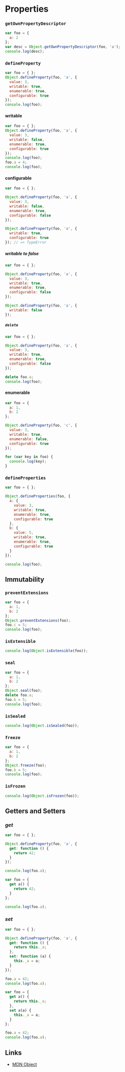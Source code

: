# Properties

### `getOwnPropertyDescriptor`

```js
var foo = {
  a: 2
};
var desc = Object.getOwnPropertyDescriptor(foo, 'a');
console.log(desc);
```

### `defineProperty`

```js
var foo = { };
Object.defineProperty(foo, 'a', {
  value: 3,
  writable: true,
  enumerable: true,
  configurable: true
});
console.log(foo);
```

#### writable

```js
var foo = { };
Object.defineProperty(foo, 'a', {
  value: 3,
  writable: false,
  enumerable: true,
  configurable: true
});
console.log(foo);
foo.a = 4;
console.log(foo);
```

#### configurable

```js
var foo = { };

Object.defineProperty(foo, 'a', {
  value: 3,
  writable: false,
  enumerable: true,
  configurable: false
});

Object.defineProperty(foo, 'a', {
  writable: true,
  configurable: true
}); // => TypeError
```

##### *writable* to false

```js
var foo = { };

Object.defineProperty(foo, 'a', {
  value: 3,
  writable: true,
  enumerable: true,
  configurable: false
});

Object.defineProperty(foo, 'a', {
  writable: false
});
```

##### `delete`

```js
var foo = { };

Object.defineProperty(foo, 'a', {
  value: 3,
  writable: true,
  enumerable: true,
  configurable: false
});

delete foo.a;
console.log(foo);
```

#### enumerable

```js
var foo = {
  a: 1,
  b: 2
};

Object.defineProperty(foo, 'c', {
  value: 3,
  writable: true,
  enumerable: false,
  configurable: true
});

for (var key in foo) {
  console.log(key);
}
```

### `defineProperties`

```js
var foo = { };

Object.defineProperties(foo, {
  a: {
    value: 3,
    writable: true,
    enumerable: true,
    configurable: true
  },
  b: {
    value: 5,
    writable: true,
    enumerable: true,
    configurable: true
  }
});

console.log(foo);
```

## Immutability

### `preventExtensions`

```js
var foo = {
  a: 1,
  b: 2
};
Object.preventExtensions(foo);
foo.c = 5;
console.log(foo);
```

### `isExtensible`

```js
console.log(Object.isExtensible(foo));
```

### `seal`

```js
var foo = {
  a: 1,
  b: 2
};
Object.seal(foo);
delete foo.a;
foo.b = 5;
console.log(foo);
```

### `isSealed`

```js
console.log(Object.isSealed(foo));
```

### `freeze`

```js
var foo = {
  a: 1,
  b: 2
};
Object.freeze(foo);
foo.b = 5;
console.log(foo);
```

### `isFrozen`

```js
console.log(Object.isFrozen(foo));
```

## Getters and Setters

### *get*

```js
var foo = { };

Object.defineProperty(foo, 'a', {
  get: function () {
    return 42;
  }
});

console.log(foo.a);
```

```js
var foo = {
  get a() {
    return 42;
  }
};

console.log(foo.a);
```

### *set*

```js
var foo = { };

Object.defineProperty(foo, 'a', {
  get: function () {
    return this._a;
  },
  set: function (a) {
    this._a = a;
  }
});

foo.a = 42;
console.log(foo.a);
```

```js
var foo = {
  get a() {
    return this._a;
  },
  set a(a) {
    this._a = a;
  }
};

foo.a = 42;
console.log(foo.a);
```

## Links

- [MDN Object](https://developer.mozilla.org/en-US/docs/Web/JavaScript/Reference/Global_Objects/Object)
